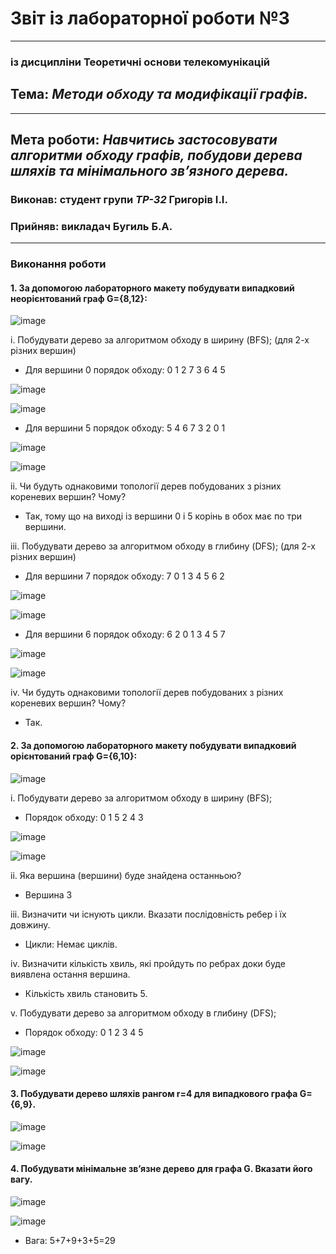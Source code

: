 # Звіт із лабораторної роботи №3
---
### із дисципліни Теоретичні основи телекомунікацій
## Тема: *Методи обходу та модифікації графів.*
---
## Мета роботи: *Навчитись застосовувати алгоритми обходу графів, побудови дерева шляхів та мінімального зв’язного дерева.*

### Виконав: студент групи *ТР-32* Григорів І.І.
### Прийняв: викладач Бугиль Б.А.
---

### Виконання роботи
#### 1.	За допомогою лабораторного макету побудувати випадковий неорієнтований граф G={8,12}:

![image](https://github.com/IgorGrigoriv/Grigoriv_lab_totk_2021/blob/main/lab_3/1_1.png)

i.	Побудувати дерево за алгоритмом обходу в ширину (BFS); (для 2-х різних вершин)
* Для вершини 0 порядок обходу: 0 1 2 7 3 6 4 5

![image](https://github.com/IgorGrigoriv/Grigoriv_lab_totk_2021/blob/main/lab_3/1_2.png)

![image](https://github.com/IgorGrigoriv/Grigoriv_lab_totk_2021/blob/main/lab_3/1_3.1.png)

* Для вершини 5 порядок обходу: 5 4 6 7 3 2 0 1

![image](https://github.com/IgorGrigoriv/Grigoriv_lab_totk_2021/blob/main/lab_3/1_4.png)

![image](https://github.com/IgorGrigoriv/Grigoriv_lab_totk_2021/blob/main/lab_3/1_5.png)

ii.	Чи будуть однаковими топології дерев побудованих з різних кореневих вершин? Чому?
* Так, тому що на виході із вершини 0 і 5 корінь в обох має по три вершини.

iii.	Побудувати дерево за алгоритмом обходу в глибину (DFS); (для 2-х різних вершин)
* Для вершини 7 порядок обходу: 7 0 1 3 4 5 6 2

![image](https://github.com/IgorGrigoriv/Grigoriv_lab_totk_2021/blob/main/lab_3/2_1.png)

![image](https://github.com/IgorGrigoriv/Grigoriv_lab_totk_2021/blob/main/lab_3/2_2.png)

* Для вершини 6 порядок обходу: 6 2 0 1 3 4 5 7

![image](https://github.com/IgorGrigoriv/Grigoriv_lab_totk_2021/blob/main/lab_3/2_3.png)

![image](https://github.com/IgorGrigoriv/Grigoriv_lab_totk_2021/blob/main/lab_3/2_4.png)

iv.	Чи будуть однаковими топології дерев побудованих з різних кореневих вершин? Чому?
* Так.

#### 2.	За допомогою лабораторного макету побудувати випадковий орієнтований граф G={6,10}:

![image](https://github.com/IgorGrigoriv/Grigoriv_lab_totk_2021/blob/main/lab_3/2_5.png)

i.	Побудувати дерево за алгоритмом обходу в ширину (BFS);
* Порядок обходу:  0 1 5 2 4 3

![image](https://github.com/IgorGrigoriv/Grigoriv_lab_totk_2021/blob/main/lab_3/2_6.png)

![image](https://github.com/IgorGrigoriv/Grigoriv_lab_totk_2021/blob/main/lab_3/2_7.png)

ii.	Яка вершина (вершини) буде знайдена останньою?
* Вершина 3

iii.	Визначити чи існують цикли. Вказати послідовність ребер і їх довжину.
* Цикли: Немає циклів.

iv.	Визначити кількість хвиль, які пройдуть по ребрах доки буде виявлена остання вершина.
* Кількість хвиль становить 5.

v.	Побудувати дерево за алгоритмом обходу в глибину (DFS);
* Порядок обходу: 0 1 2 3 4 5

![image](https://github.com/IgorGrigoriv/Grigoriv_lab_totk_2021/blob/main/lab_3/3_2.png)

![image](https://github.com/IgorGrigoriv/Grigoriv_lab_totk_2021/blob/main/lab_3/3_3.png)

#### 3.	Побудувати дерево шляхів рангом r=4 для випадкового графа G={6,9}.

![image](https://github.com/OlegSalo/Salo_lab_totk_2021/blob/main/lab_3/3.15.png)


![image](https://github.com/OlegSalo/Salo_lab_totk_2021/blob/main/lab_3/3.16.png)


#### 4.	Побудувати мінімальне зв’язне дерево для графа G. Вказати його вагу.

![image](https://github.com/OlegSalo/Salo_lab_totk_2021/blob/main/lab_3/3.%234.1.png)


![image](https://github.com/OlegSalo/Salo_lab_totk_2021/blob/main/lab_3/3.17.png)

* Вага: 5+7+9+3+5=29
